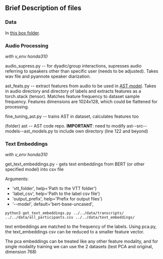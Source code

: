 ## Brief Description of files

### Data
In [this box folder](https://cornell.app.box.com/folder/311062381534).

### Audio Processing

_with v_env honda310_

audio_supress.py -- for dyadic/group interactions, supresses audio referring to speakers other than specific user (needs to be adjusted). Takes wav file and pyannote speaker diarization.

ast_feats.py -- extract features from audio to be used in [AST model](https://arxiv.org/pdf/2104.01778). Takes in audio directory and directory of labels and extracts features as a torch.stack (tensor). Matches feature frequency to dataset sample frequency. 
Features dimensions are 1024x128, which could be flattened for processing.

fine_tuning_ast.py -- trains AST in dataset, calculates features too

(folder) ast -- AST code repo.
**IMPORTANT**: need to modify ast--src--models--ast_models.py to include own directory (line 122 and beyond)

### Text Embeddings

_with v_env honda310_

get_text_embeddings.py - gets text embeddings from BERT (or other specified model) into csv file 

Arguments:
* 'vtt_folder', help='Path to the VTT folder')
* 'label_csv', help='Path to the label csv file')
* 'output_prefix', help='Prefix for output files')
* '--model', default='bert-base-uncased', 

 ` python3 get_text_embeddings.py ../../data/transcripts/ ../../data/all_participants.csv ../../data/text_embeddings/ `

 text embeddings are matched to the frequency of the labels. Using pca.py, the text_embeddings csv can be reduced to a smaller feature vector.

The pca embeddings can be treated like any other feature modality, and for single modality training we can use the 2 datasets (test PCA and original, dimension 768)


